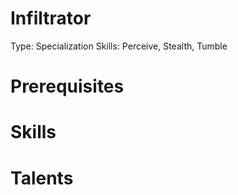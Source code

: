 # Infiltrator

Type: Specialization
Skills: Perceive, Stealth, Tumble

# Prerequisites

# Skills

# Talents